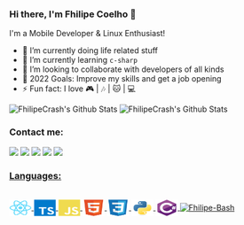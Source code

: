 <!-- List of Websites -->
[gmail]: mailto:coelhocrash11@gmail.com
[reddit]: https://www.reddit.com/user/FhilipeCrash
[twitter]: https://www.twitter.com/fhilipecrash
[linkedin]: https://www.linkedin.com/in/fhilipecoelho/
[github]: https://www.github.com/FhilipeCrash

### Hi there, I'm Fhilipe Coelho 👋

I'm a Mobile Developer & Linux Enthusiast!
- 🔭 I’m currently doing life related stuff
- 🌱 I’m currently learning `c-sharp`
- 👯 I’m looking to collaborate with developers of all kinds
- 🥅 2022 Goals: Improve my skills and get a job opening
- ⚡ Fun fact: I love 🎮 | 🎶 | 🐱 | 💻

<div>
  <img height="150em" alt="FhilipeCrash's Github Stats" src="https://github-readme-stats.vercel.app/api?username=FhilipeCrash&show_icons=true&include_all_commits=true&hide_border=true&theme=tokyonight">
  <img height="150em" alt="FhilipeCrash's Github Stats" src="https://github-readme-stats.vercel.app/api/top-langs/?username=FhilipeCrash&layout=compact&theme=tokyonight&hide_border=true">
</div>

### Contact me:

<div>
  <a href="mailto:coelhocrash11@gmail.com" target="_blank"><img src="https://img.shields.io/badge/Gmail-D14836?style=for-the-badge&logo=gmail&logoColor=white" target="_blank"></a>
  <a href="https://www.reddit.com/user/FhilipeCrash" target="_blank"><img src="https://img.shields.io/badge/Reddit-FF4500?style=for-the-badge&logo=reddit&logoColor=white" target="_blank"></a>
  <a href="https://www.twitter.com/fhilipecrash" target="_blank"><img src="https://img.shields.io/badge/Twitter-1DA1F2?style=for-the-badge&logo=twitter&logoColor=white" target="_blank"></a>
  <a href="https://www.linkedin.com/in/fhilipecoelho/" target="_blank"><img src="https://img.shields.io/badge/LinkedIn-0077B5?style=for-the-badge&logo=linkedin&logoColor=white" target="_blank"></a>
  <a href="https://wa.me/5586988818685"><img src="https://img.shields.io/badge/WhatsApp-25D366?style=for-the-badge&logo=whatsapp&logoColor=white">
</div>

### Languages:

<div style="display: inline_block"><br>
  <img align="center" alt="Fhilipe-React" height="30" width="40" src="https://raw.githubusercontent.com/devicons/devicon/master/icons/react/react-original.svg">
  <img align="center" alt="Fhilipe-Ts" height="30" width="40" src="https://raw.githubusercontent.com/devicons/devicon/master/icons/typescript/typescript-plain.svg">
  <img align="center" alt="Fhilipe-Js" height="30" width="40" src="https://raw.githubusercontent.com/devicons/devicon/master/icons/javascript/javascript-plain.svg">
  <img align="center" alt="Fhilipe-HTML" height="30" width="40" src="https://raw.githubusercontent.com/devicons/devicon/master/icons/html5/html5-original.svg">
  <img align="center" alt="Fhilipe-CSS" height="30" width="40" src="https://raw.githubusercontent.com/devicons/devicon/master/icons/css3/css3-original.svg">
  <img align="center" alt="Fhilipe-Python" height="30" width="40" src="https://raw.githubusercontent.com/devicons/devicon/master/icons/python/python-original.svg">
  <img align="center" alt="Fhilipe-Csharp" height="30" width="40" src="https://raw.githubusercontent.com/devicons/devicon/master/icons/csharp/csharp-original.svg">
  <img align="center" alt="Fhilipe-Bash" height="30" width="40" src="https://cdn.jsdelivr.net/gh/devicons/devicon/icons/bash/bash-original.svg">
</div>

<br />
